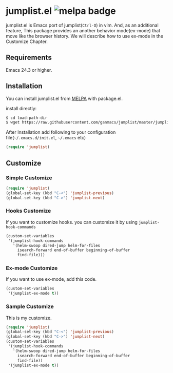 # jumplist.el ![melpa badge][melpa-badge]

jumplist.el is Emacs port of jumplist(`Ctrl-O`) in vim.
And, as an additional feature, This package provides an another behavior mode(ex-mode) that move like the browser history.
We will describe how to use ex-mode in the Customize Chapter.

## Requirements

Emacs 24.3 or higher.

## Installation

You can install jumplist.el from [MELPA](https://melpa.org/#/jumplist) with package.el.

install directly:

```sh
$ cd load-path-dir
$ wget https://raw.githubusercontent.com/ganmacs/jumplist/master/jumplist.el
```

After Installation add following to your configuration file(`~/.emacs.d/init.el`, `~/.emacs` etc)

```lisp
(require 'jumplist)
```

## Customize

### Simple Customize

```lisp
(require 'jumplist)
(global-set-key (kbd "C-<") 'jumplist-previous)
(global-set-key (kbd "C->") 'jumplist-next)
```

### Hooks Customize

If you want to customize hooks. you can customize it by using `jumplist-hook-commands`


```lisp
(custom-set-variables
 '(jumplist-hook-commands
   '(helm-swoop dired-jump helm-for-files
     isearch-forward end-of-buffer beginning-of-buffer
     find-file)))
```

### Ex-mode Customize

If you want to use ex-mode, add this code.

```lisp
(custom-set-variables
 '(jumplist-ex-mode t))
 ```

### Sample Customize

This is my customize.

```lisp
(require 'jumplist)
(global-set-key (kbd "C-<") 'jumplist-previous)
(global-set-key (kbd "C->") 'jumplist-next)
(custom-set-variables
 '(jumplist-hook-commands
   '(helm-swoop dired-jump helm-for-files
     isearch-forward end-of-buffer beginning-of-buffer
     find-file))
 '(jumplist-ex-mode t))
```


[melpa-badge]: https://melpa.org/packages/jumplist-badge.svg
